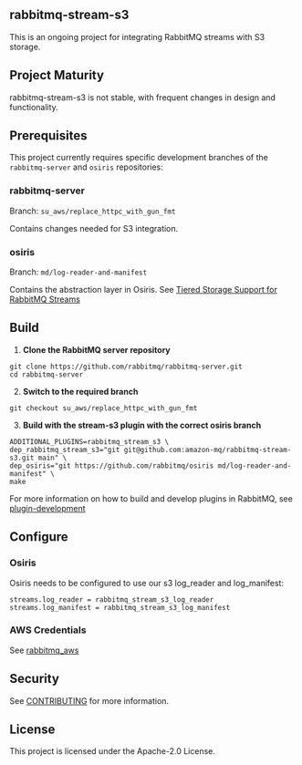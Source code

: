 ## rabbitmq-stream-s3

This is an ongoing project for integrating RabbitMQ streams with S3 storage.

## Project Maturity

rabbitmq-stream-s3 is not stable, with frequent changes in design and functionality.

## Prerequisites

This project currently requires specific development branches of the `rabbitmq-server` and `osiris` repositories:

### rabbitmq-server
Branch: `su_aws/replace_httpc_with_gun_fmt`

Contains changes needed for S3 integration.

### osiris
Branch: `md/log-reader-and-manifest`

Contains the abstraction layer in Osiris. See [Tiered Storage Support for RabbitMQ Streams](https://github.com/rabbitmq/osiris/issues/184)

## Build

1. **Clone the RabbitMQ server repository**
```
git clone https://github.com/rabbitmq/rabbitmq-server.git
cd rabbitmq-server
```
2. **Switch to the required branch**
```
git checkout su_aws/replace_httpc_with_gun_fmt
```
3. **Build with the stream-s3 plugin with the correct osiris branch**
```
ADDITIONAL_PLUGINS=rabbitmq_stream_s3 \
dep_rabbitmq_stream_s3="git git@github.com:amazon-mq/rabbitmq-stream-s3.git main" \
dep_osiris="git https://github.com/rabbitmq/osiris md/log-reader-and-manifest" \
make
```

For more information on how to build and develop plugins in RabbitMQ, see [plugin-development](https://www.rabbitmq.com/plugin-development)

## Configure

### Osiris
Osiris needs to be configured to use our s3 log_reader and log_manifest:

```
streams.log_reader = rabbitmq_stream_s3_log_reader
streams.log_manifest = rabbitmq_stream_s3_log_manifest
```

### AWS Credentials

See [rabbitmq_aws](https://github.com/rabbitmq/rabbitmq-server/blob/su_aws/replace_httpc_with_gun_fmt/deps/rabbitmq_aws/README.md#configuration)

## Security

See [CONTRIBUTING](CONTRIBUTING.md#security-issue-notifications) for more information.

## License

This project is licensed under the Apache-2.0 License.
